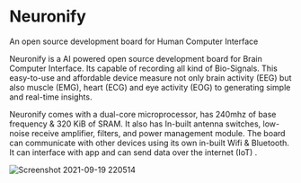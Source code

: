 # Neuronify
An open source development board for Human Computer Interface

Neuronify is a AI powered open source development board for Brain Computer Interface. Its capable of recording all kind of Bio-Signals. This easy-to-use and affordable device measure not only brain activity (EEG) but also muscle (EMG), heart (ECG) and eye activity (EOG) to generating simple and real-time insights.

Neuronify comes with a dual-core microprocessor, has 240mhz of base frequency & 320 KiB of SRAM. It also has In-built antenna switches, low-noise receive amplifier, filters, and power management module. The board can communicate with other devices using its own in-built Wifi & Bluetooth. It can interface with app and can send data over the internet (IoT) .

![Screenshot 2021-09-19 220514](https://user-images.githubusercontent.com/98712792/222271132-cb8772ab-f7b0-4512-a6e9-3737578c9352.jpg)
